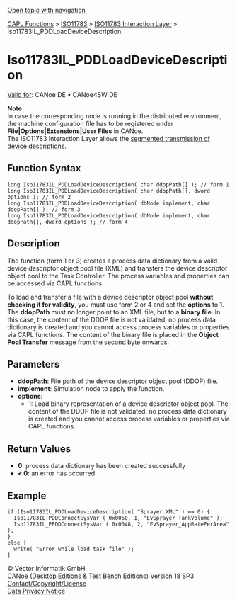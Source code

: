 [Open topic with navigation](../../../../../../CANoeDEFamily.htm#Topics/CAPLFunctions/ISO11783/ISOInteractionLayer/Functions/CAPLfunctionIso11783ILpddloaddevicedescription.md)

[CAPL Functions](../../../CAPLfunctions.md) » [ISO11783](../../CAPLfunctionsISO11783Overview.md) » [ISO11783 Interaction Layer](../CAPLfunctionsISOILOverview.md) » Iso11783IL_PDDLoadDeviceDescription

# Iso11783IL_PDDLoadDeviceDescription

[Valid for](../../../../Shared/FeatureAvailability.md):  CANoe DE • CANoe4SW DE

**Note**  
In case the corresponding node is running in the distributed environment, the machine configuration file has to be registered under **File|Options|Extensions|User Files** in CANoe.  
The ISO11783 Interaction Layer allows the [segmented transmission of device descriptions](../../../../CANoeCANalyzer/ISO11783/processData/ProcessDataSegmentedTransmission.md).

## Function Syntax

```plaintext
long Iso11783IL_PDDLoadDeviceDescription( char ddopPath[] ); // form 1
long Iso11783IL_PDDLoadDeviceDescription( char ddopPath[], dword options ); // form 2
long Iso11783IL_PDDLoadDeviceDescription( dbNode implement, char ddopPath[] ); // form 3
long Iso11783IL_PDDLoadDeviceDescription( dbNode implement, char ddopPath[], dword options ); // form 4
```

## Description

The function (form 1 or 3) creates a process data dictionary from a valid device descriptor object pool file (XML) and transfers the device descriptor object pool to the Task Controller. The process variables and properties can be accessed via CAPL functions.

To load and transfer a file with a device descriptor object pool **without checking it for validity**, you must use form 2 or 4 and set the **options** to 1. The **ddopPath** must no longer point to an XML file, but to a **binary file**. In this case, the content of the DDOP file is not validated, no process data dictionary is created and you cannot access process variables or properties via CAPL functions. The content of the binary file is placed in the **Object Pool Transfer** message from the second byte onwards.

## Parameters

- **ddopPath**: File path of the device descriptor object pool (DDOP) file.
- **implement**: Simulation node to apply the function.
- **options**: 
  - 1: Load binary representation of a device descriptor object pool. The content of the DDOP file is not validated, no process data dictionary is created and you cannot access process variables or properties via CAPL functions.

## Return Values

- **0**: process data dictionary has been created successfully
- **< 0**: an error has occurred

## Example

```plaintext
if (Iso11783IL_PDDLoadDeviceDescription( "Sprayer.XML" ) == 0) {
  Iso11783IL_PDDConnectSysVar ( 0x0060, 1, "EvSprayer_TankVolume" );
  Iso11783IL_PPDDConnectSysVar ( 0x0048, 2, "EvSprayer_AppRatePerArea" );
}
else {
  write( "Error while load task file" );
}
```

© Vector Informatik GmbH  
CANoe (Desktop Editions & Test Bench Editions) Version 18 SP3  
[Contact/Copyright/License](../../../../Shared/ContactCopyrightLicense.md)  
[Data Privacy Notice](https://www.vector.com/int/en/company/get-info/privacy-policy/)